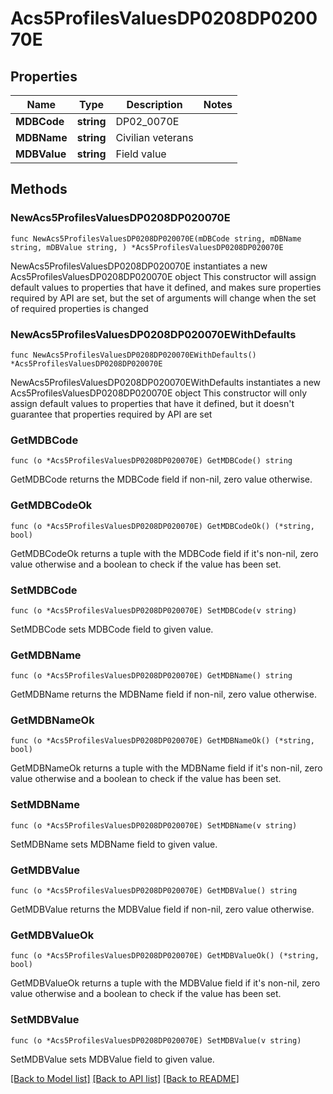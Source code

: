 # Acs5ProfilesValuesDP0208DP020070E

## Properties

Name | Type | Description | Notes
------------ | ------------- | ------------- | -------------
**MDBCode** | **string** | DP02_0070E | 
**MDBName** | **string** | Civilian veterans | 
**MDBValue** | **string** | Field value | 

## Methods

### NewAcs5ProfilesValuesDP0208DP020070E

`func NewAcs5ProfilesValuesDP0208DP020070E(mDBCode string, mDBName string, mDBValue string, ) *Acs5ProfilesValuesDP0208DP020070E`

NewAcs5ProfilesValuesDP0208DP020070E instantiates a new Acs5ProfilesValuesDP0208DP020070E object
This constructor will assign default values to properties that have it defined,
and makes sure properties required by API are set, but the set of arguments
will change when the set of required properties is changed

### NewAcs5ProfilesValuesDP0208DP020070EWithDefaults

`func NewAcs5ProfilesValuesDP0208DP020070EWithDefaults() *Acs5ProfilesValuesDP0208DP020070E`

NewAcs5ProfilesValuesDP0208DP020070EWithDefaults instantiates a new Acs5ProfilesValuesDP0208DP020070E object
This constructor will only assign default values to properties that have it defined,
but it doesn't guarantee that properties required by API are set

### GetMDBCode

`func (o *Acs5ProfilesValuesDP0208DP020070E) GetMDBCode() string`

GetMDBCode returns the MDBCode field if non-nil, zero value otherwise.

### GetMDBCodeOk

`func (o *Acs5ProfilesValuesDP0208DP020070E) GetMDBCodeOk() (*string, bool)`

GetMDBCodeOk returns a tuple with the MDBCode field if it's non-nil, zero value otherwise
and a boolean to check if the value has been set.

### SetMDBCode

`func (o *Acs5ProfilesValuesDP0208DP020070E) SetMDBCode(v string)`

SetMDBCode sets MDBCode field to given value.


### GetMDBName

`func (o *Acs5ProfilesValuesDP0208DP020070E) GetMDBName() string`

GetMDBName returns the MDBName field if non-nil, zero value otherwise.

### GetMDBNameOk

`func (o *Acs5ProfilesValuesDP0208DP020070E) GetMDBNameOk() (*string, bool)`

GetMDBNameOk returns a tuple with the MDBName field if it's non-nil, zero value otherwise
and a boolean to check if the value has been set.

### SetMDBName

`func (o *Acs5ProfilesValuesDP0208DP020070E) SetMDBName(v string)`

SetMDBName sets MDBName field to given value.


### GetMDBValue

`func (o *Acs5ProfilesValuesDP0208DP020070E) GetMDBValue() string`

GetMDBValue returns the MDBValue field if non-nil, zero value otherwise.

### GetMDBValueOk

`func (o *Acs5ProfilesValuesDP0208DP020070E) GetMDBValueOk() (*string, bool)`

GetMDBValueOk returns a tuple with the MDBValue field if it's non-nil, zero value otherwise
and a boolean to check if the value has been set.

### SetMDBValue

`func (o *Acs5ProfilesValuesDP0208DP020070E) SetMDBValue(v string)`

SetMDBValue sets MDBValue field to given value.



[[Back to Model list]](../README.md#documentation-for-models) [[Back to API list]](../README.md#documentation-for-api-endpoints) [[Back to README]](../README.md)


